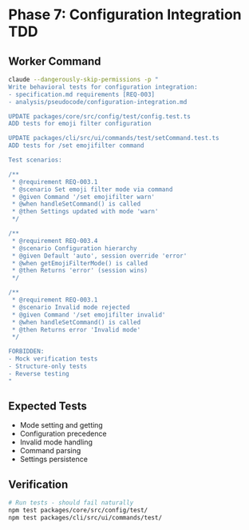 # Phase 7: Configuration Integration TDD

## Worker Command
```bash
claude --dangerously-skip-permissions -p "
Write behavioral tests for configuration integration:
- specification.md requirements [REQ-003]
- analysis/pseudocode/configuration-integration.md

UPDATE packages/core/src/config/test/config.test.ts
ADD tests for emoji filter configuration

UPDATE packages/cli/src/ui/commands/test/setCommand.test.ts
ADD tests for /set emojifilter command

Test scenarios:

/**
 * @requirement REQ-003.1
 * @scenario Set emoji filter mode via command
 * @given Command '/set emojifilter warn'
 * @when handleSetCommand() is called
 * @then Settings updated with mode 'warn'
 */

/**
 * @requirement REQ-003.4
 * @scenario Configuration hierarchy
 * @given Default 'auto', session override 'error'
 * @when getEmojiFilterMode() is called
 * @then Returns 'error' (session wins)
 */

/**
 * @requirement REQ-003.1
 * @scenario Invalid mode rejected
 * @given Command '/set emojifilter invalid'
 * @when handleSetCommand() is called
 * @then Returns error 'Invalid mode'
 */

FORBIDDEN:
- Mock verification tests
- Structure-only tests
- Reverse testing
"
```

## Expected Tests
- Mode setting and getting
- Configuration precedence
- Invalid mode handling
- Command parsing
- Settings persistence

## Verification
```bash
# Run tests - should fail naturally
npm test packages/core/src/config/test/
npm test packages/cli/src/ui/commands/test/
```